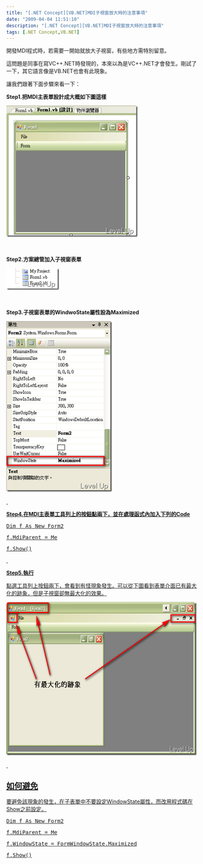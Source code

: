 ```yaml
---
title: "[.NET Concept][VB.NET]MDI子視窗放大時的注意事項"
date: "2009-04-04 11:51:10"
description: "[.NET Concept][VB.NET]MDI子視窗放大時的注意事項"
tags: [.NET Concept,VB.NET]
---
```


<p>開發MDI程式時，若需要一開始就放大子視窗，有些地方需特別留意。</p><p>這問題是同事在寫VC++.NET時發現的，本來以為是VC++.NET才會發生。剛試了一下，其它語言像是VB.NET也會有此現象。</p><p>讓我們跟著下面步驟來看一下：</p><p><strong>Step1.把MDI主表單設計成大概如下圖這樣</strong></p><p><img style="border-bottom: 0px; border-left: 0px; border-top: 0px; border-right: 0px" border="0" alt="image" width="348" height="347" src="\images\posts\7867\image_thumb.png" /></a></p><p> </p><p><strong>Step2.方案總管加入子視窗表單</strong></p><p><a href="http://files.dotblogs.com.tw/larrynung/0904/MDI_15DF/image_4.png"><img style="border-bottom: 0px; border-left: 0px; border-top: 0px; border-right: 0px" border="0" alt="image" width="140" height="58" src="\images\posts\7867\image_thumb_1.png" /></a></p><p> </p><p><strong>Step3.子視窗表單的WindwoState屬性設為Maximized</strong></p><p><a href="http://files.dotblogs.com.tw/larrynung/0904/MDI_15DF/image_6.png"><img style="border-bottom: 0px; border-left: 0px; border-top: 0px; border-right: 0px" border="0" alt="image" width="280" height="451" src="\images\posts\7867\image_thumb_2.png" /></p><p> </p><p><strong>Step4.在MDI主表單工具列上的按鈕點兩下，並在處理函式內加入下列的Code</strong></p><div class="csharpcode"><pre class="alt"><span class="kwrd">Dim</span> f <span class="kwrd">As</span> <span class="kwrd">New</span> Form2</pre><pre>
f.MdiParent = <span class="kwrd">Me</span></pre><pre class="alt">
f.Show()</pre></div><p /><style type="text/css"><![CDATA[
.csharpcode, .csharpcode pre
{
	font-size: small;
	color: black;
	font-family: consolas, "Courier New", courier, monospace;
	background-color: #ffffff;
	/*white-space: pre;*/
}
.csharpcode pre { margin: 0em; }
.csharpcode .rem { color: #008000; }
.csharpcode .kwrd { color: #0000ff; }
.csharpcode .str { color: #006080; }
.csharpcode .op { color: #0000c0; }
.csharpcode .preproc { color: #cc6633; }
.csharpcode .asp { background-color: #ffff00; }
.csharpcode .html { color: #800000; }
.csharpcode .attr { color: #ff0000; }
.csharpcode .alt 
{
	background-color: #f4f4f4;
	width: 100%;
	margin: 0em;
}
.csharpcode .lnum { color: #606060; }]]></style><p> </p><p><strong>Step5.執行</strong></p><p>點選工具列上按鈕兩下，會看到有怪現象發生。可以從下圖看到表單介面已有最大化的跡象，但是子視窗卻無最大化的效果。</p><p><img style="border-bottom: 0px; border-left: 0px; border-top: 0px; border-right: 0px" border="0" alt="image" width="596" height="405" src="\images\posts\7867\image_thumb_3.png" /></p><p> </p><h2>如何避免</h2><p>要避免該現象的發生，在子表單中不要設定WindowState屬性，而改用程式碼在Show之前設定。</p><div class="csharpcode"><pre class="alt"><span class="kwrd">Dim</span> f <span class="kwrd">As</span> <span class="kwrd">New</span> Form2</pre><pre>
f.MdiParent = <span class="kwrd">Me</span></pre><pre class="alt">
f.WindowState = FormWindowState.Maximized</pre><pre>
f.Show()</pre></div><p /><style type="text/css"><![CDATA[
.csharpcode, .csharpcode pre
{
	font-size: small;
	color: black;
	font-family: consolas, "Courier New", courier, monospace;
	background-color: #ffffff;
	/*white-space: pre;*/
}
.csharpcode pre { margin: 0em; }
.csharpcode .rem { color: #008000; }
.csharpcode .kwrd { color: #0000ff; }
.csharpcode .str { color: #006080; }
.csharpcode .op { color: #0000c0; }
.csharpcode .preproc { color: #cc6633; }
.csharpcode .asp { background-color: #ffff00; }
.csharpcode .html { color: #800000; }
.csharpcode .attr { color: #ff0000; }
.csharpcode .alt 
{
	background-color: #f4f4f4;
	width: 100%;
	margin: 0em;
}
.csharpcode .lnum { color: #606060; }]]></style>
